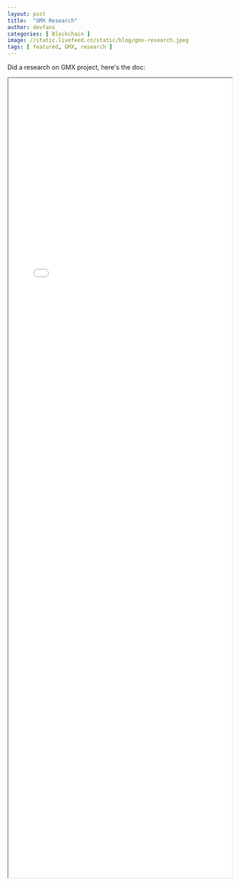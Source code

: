 ```yaml
---
layout: post
title:  "GMX Research"
author: devfans
categories: [ Blockchain ]
image: //static.livefeed.cn/static/blog/gmx-research.jpeg
tags: [ featured, GMX, research ]
---
```


Did a research on GMX project, here's the doc:

<iframe src="//static.livefeed.cn/static/blog/gmx-research.pdf" width="100%" height="1800px">
</iframe>




